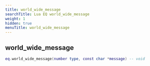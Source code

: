 ```yaml
---
title: world_wide_message
searchTitle: Lua EQ world_wide_message
weight: 1
hidden: true
menuTitle: world_wide_message
---
```

## world_wide_message
```lua
eq.world_wide_message(number type, const char *message) -- void
```